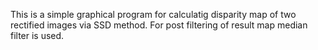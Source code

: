 This is a simple graphical program for calculatig disparity map of two rectified images via SSD method.
For post filtering of result map median filter is used.
